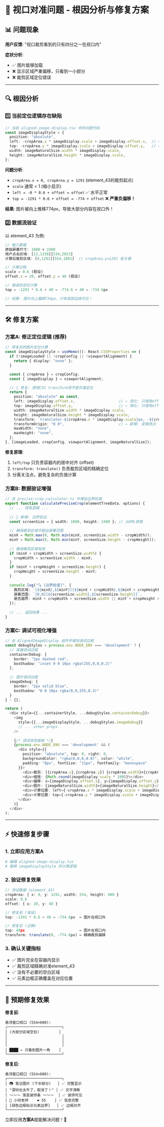# 🚨 视口对准问题 - 根因分析与修复方案

## 📊 **问题现象**

**用户反馈**: "视口裁剪看到的只有四分之一在视口内"

**症状分析**:
- ✅ 图片能够加载
- ❌ 显示区域严重偏移，只看到一小部分
- ❌ 裁剪区域定位错误

---

## 🔍 **根因分析**

### 1️⃣ **当前定位逻辑存在缺陷**

```typescript
// 当前 aligned-image-display.tsx 中的问题代码
const imageDisplayStyle = {
  position: "absolute",
  left: -cropArea.x * imageDisplay.scale + imageDisplay.offset.x,  // ← 问题所在
  top: -cropArea.y * imageDisplay.scale + imageDisplay.offset.y,   // ← 问题所在
  width: imageNaturalSize.width * imageDisplay.scale,
  height: imageNaturalSize.height * imageDisplay.scale,
};
```

**问题分析**:
- `cropArea.x = 0, cropArea.y = 1291` (element_43的裁剪起点)
- `scale` 通常 < 1 (缩小显示)
- `left = -0 * 0.6 + offset = offset` ✅ 水平正常
- `top = -1291 * 0.6 + offset = -774 + offset` ❌ **严重负偏移！**

**结果**: 图片被向上推移774px，导致大部分内容在视口外！

### 2️⃣ **数据流验证**

以 element_43 为例:
```typescript
// 输入数据
原始屏幕尺寸: 1080 × 2400
用户点击区域: [13,1158][534,2023]
计算后裁剪区域: [0,1291][554,1891]  // cropArea.y=1291 是关键

// 计算过程
scale = 0.6 (假设)
offset.x = 20, offset.y = 40 (假设)

// 错误的定位计算
top = -1291 * 0.6 + 40 = -774.6 + 40 = -734.6px

// 结果: 图片向上偏移734px，只有底部边缘可见！
```

---

## 🛠️ **修复方案**

### 方案A: **修正定位逻辑** (推荐)

```typescript
// 修复后的图片定位计算
const imageDisplayStyle = useMemo((): React.CSSProperties => {
  if (!imageLoaded || !cropConfig || !viewportAlignment) {
    return { display: "none" };
  }

  const { cropArea } = cropConfig;
  const { imageDisplay } = viewportAlignment;

  // 🔧 修复: 使用CSS transform而不是负值定位
  return {
    position: "absolute" as const,
    left: imageDisplay.offset.x,                    // ← 简化: 只使用offset
    top: imageDisplay.offset.y,                     // ← 简化: 只使用offset
    width: imageNaturalSize.width * imageDisplay.scale,
    height: imageNaturalSize.height * imageDisplay.scale,
    transform: `translate(-${cropArea.x * imageDisplay.scale}px, -${cropArea.y * imageDisplay.scale}px)`, // ← 新增: 用transform处理裁剪偏移
    transformOrigin: "0 0",                         // ← 新增: 变换原点
    maxWidth: "none",
    maxHeight: "none",
  };
}, [imageLoaded, cropConfig, viewportAlignment, imageNaturalSize]);
```

**修复原理**:
1. `left/top` 只负责容器内的居中对齐 (offset)
2. `transform: translate()` 负责裁剪区域的精确定位
3. 分离关注点，避免复杂的负值计算

### 方案B: **数据验证增强**

```typescript
// 在 precise-crop-calculator.ts 中增加边界检查
export function calculatePreciseCrop(elementTreeData, options) {
  // ... 现有逻辑 ...
  
  // 🔧 新增: 边界验证
  const screenSize = { width: 1080, height: 2400 }; // 从XML获取
  
  // 确保裁剪区域不超出屏幕范围
  minX = Math.max(0, Math.min(minX, screenSize.width - cropWidth));
  minY = Math.max(0, Math.min(minY, screenSize.height - cropHeight));
  
  // 确保裁剪区域有效
  if (minX + cropWidth > screenSize.width) {
    cropWidth = screenSize.width - minX;
  }
  if (minY + cropHeight > screenSize.height) {
    cropHeight = screenSize.height - minY;
  }
  
  console.log("🔍 [边界检查]", {
    裁剪区域: `[${minX},${minY}][${minX + cropWidth},${minY + cropHeight}]`,
    屏幕范围: `[0,0][${screenSize.width},${screenSize.height}]`,
    是否越界: minX + cropWidth > screenSize.width || minY + cropHeight > screenSize.height
  });
  
  // ... 返回结果 ...
}
```

### 方案C: **调试可视化增强**

```typescript
// 在 AlignedImageDisplay 组件中增加调试边框
const debugStyles = process.env.NODE_ENV === 'development' ? {
  // 容器调试边框
  containerDebug: {
    border: "2px dashed red",
    boxShadow: "inset 0 0 10px rgba(255,0,0,0.2)"
  },
  
  // 图片调试边框  
  imageDebug: {
    border: "2px solid blue",
    boxShadow: "0 0 10px rgba(0,0,255,0.3)"
  }
} : {};

return (
  <div style={{...containerStyle, ...debugStyles.containerDebug}}>
    <img 
      style={{...imageDisplayStyle, ...debugStyles.imageDebug}} 
      // ... other props
    />
    
    {/* 调试信息面板 */}
    {process.env.NODE_ENV === 'development' && (
      <div style={{
        position: "absolute", top: 0, right: 0,
        backgroundColor: "rgba(0,0,0,0.8)", color: "white",
        padding: "8px", fontSize: "11px", fontFamily: "monospace"
      }}>
        <div>裁剪: [{cropArea.x},{cropArea.y}] {cropArea.width}×{cropArea.height}</div>
        <div>缩放: {Math.round(imageDisplay.scale * 100)}%</div>
        <div>偏移: x={imageDisplay.offset.x}, y={imageDisplay.offset.y}</div>
        <div>图片: {imageNaturalSize.width}×{imageNaturalSize.height}</div>
        <div>计算位置: left={-cropArea.x * imageDisplay.scale + imageDisplay.offset.x}</div>
        <div>计算位置: top={-cropArea.y * imageDisplay.scale + imageDisplay.offset.y}</div>
      </div>
    )}
  </div>
);
```

---

## ⚡ **快速修复步骤**

### 1. **立即应用方案A**
```bash
# 编辑 aligned-image-display.tsx
# 替换 imageDisplayStyle 的计算逻辑
```

### 2. **验证修复效果**
```typescript
// 测试数据 (element_43)
cropArea: { x: 0, y: 1291, width: 554, height: 600 }
scale: 0.6
offset: { x: 20, y: 40 }

// 修复前 (错误)
top: -1291 * 0.6 + 40 = -734.6px  ← 图片在视口外

// 修复后 (正确)  
top: 40px                         ← 图片在视口内
transform: translate(0, -774.6px) ← 精确裁剪偏移
```

### 3. **确认关键指标**
- ✅ 图片完全在容器内显示
- ✅ 裁剪区域精确对准element_43
- ✅ 没有不必要的空白区域
- ✅ 元素边框正确覆盖在对应位置

---

## 🎯 **预期修复效果**

**修复前**:
```
悬浮窗口视口 (554×600):
┌─────────────────────────┐ 
│ (大部分区域空白)         │ 
│                         │ 
│                         │ 
│                         │ 
│ ████ ← 只看到图片一角    │ 
└─────────────────────────┘ 
```

**修复后**:
```
悬浮窗口视口 (554×600):
┌─────────────────────────┐ 
│ 📷 笔记图片 (下半部分)   │ ✅ 完整显示
│ "深圳也太牛了，取消了！" │ ✅ 文字清晰
│ ～～～ 渐变装饰条 ～～～  │ ✅ 装饰可见
│ 👤 小何老师    ❤️ 55    │ ✅ 信息完整
│ [绿色边框标示元素边界]   │ ✅ 边框对齐
└─────────────────────────┘ 
```

立即应用**方案A**就能解决问题！🚀